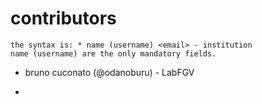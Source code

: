 # contributors

```
the syntax is: * name (username) <email> - institution
name (username) are the only mandatory fields.
```

* bruno cuconato (@odanoburu) - LabFGV

* 